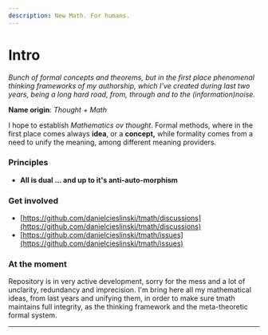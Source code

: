 ```yaml
---
description: New Math. For humans.
---
```


# Intro

_Bunch of formal concepts and theorems, but in the first place phenomenal thinking frameworks of my authorship, which I've created during last two years, being a long hard road, from, through and to the (information)noise._

**Name origin**: _Thought_ + _Math_

I hope to establish _Mathematics ov thought_. Formal methods, where in the first place comes always **idea**, or a **concept,** while formality comes from a need to unify the meaning, among different meaning providers.

### Principles

* **All is dual ... and up to it's anti-auto-morphism**

### Get involved

* [https://github.com/danielcieslinski/tmath/discussions](https://github.com/danielcieslinski/tmath/discussions)
* [https://github.com/danielcieslinski/tmath/issues](https://github.com/danielcieslinski/tmath/issues)

### At the moment

Repository is in very active development, sorry for the mess and a lot of unclarity, redundancy and imprecision. I'm bring here all my mathematical ideas, from last years and unifying them, in order to make sure tmath maintains full integrity, as the thinking framework and the meta-theoretic formal system.

****
